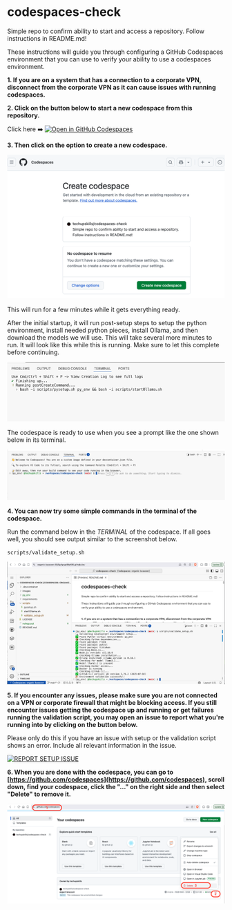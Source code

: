 # codespaces-check
Simple repo to confirm ability to start and access a repository.  Follow instructions in README.md!

These instructions will guide you through configuring a GitHub Codespaces environment that you can use to verify your ability to use a codespaces environment. 

**1. If you are on a system that has a connection to a corporate VPN, disconnect from the corporate VPN as it can cause issues with running codespaces.**

**2. Click on the button below to start a new codespace from this repository.**

Click here ➡️  [![Open in GitHub Codespaces](https://github.com/codespaces/badge.svg)](https://codespaces.new/techupskills/codespaces-check?quickstart=1)

**3. Then click on the option to create a new codespace.**

![Creating new codespace from button](./images/ccheck1.png?raw=true "Creating new codespace from button")

This will run for a few minutes while it gets everything ready.

After the initial startup, it will run post-setup steps to setup the python environment, install needed python pieces, install Ollama, and then download the models we will use. This will take several more minutes to run. It will look like this while this is running. Make sure to let this complete before continuing.

![Final prep](./images/ccheck2.png?raw=true "Final prep")

The codespace is ready to use when you see a prompt like the one shown below in its terminal.

![Ready to use](./images/ccheck3.png?raw=true "Ready to use")

**4. You can now try some simple commands in the terminal of the codespace.**

Run the command below in the *TERMINAL* of the codespace. If all goes well, you should see output similar to the screenshot below.

```
scripts/validate_setup.sh
```

![Running commands](./images/ccheck6.png?raw=true "Running commands")

**5. If you encounter any issues, please make sure you are not connected on a VPN or corporate firewall that might be blocking access. If you still encounter issues getting the codespace up and running or get failures running the validation script, you may open an issue to report what you're running into by clicking on the button below.**

Please only do this if you have an issue with setup or the validation script shows an error. Include all relevant information in the issue.

[![REPORT SETUP ISSUE](https://img.shields.io/badge/📣%20REPORT%20SETUP%20ISSUE%20HERE-0000ff?style=for-the-badge&logo=github&logoColor=white)](https://github.com/techupskills/codespaces-check/issues/new?title=Setup+Issue&body=**Describe+the+problem:**%0A%0A%0A**OS+%26+Environment:**%0A%0A%0A**Browser:**%0A)

**6. When you are done with the codespace, you can go to [https://github.com/codespaces](https://github.com/codespaces), scroll down, find your codespace, click the "..." on the right side and then select "Delete" to remove it.**

![Removing codespace](./images/ccheck5.png?raw=true "Removing codespace")
